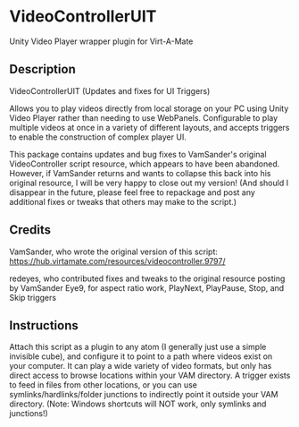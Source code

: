 # VideoControllerUIT
 Unity Video Player wrapper plugin for Virt-A-Mate

## Description 

VideoControllerUIT (Updates and fixes for UI Triggers) 

Allows you to play videos directly from local storage on your PC using Unity Video Player rather than needing to use WebPanels. Configurable to play multiple videos at once in a variety of different layouts, and accepts triggers to enable the construction of complex player UI. 

This package contains updates and bug fixes to VamSander's original VideoController script resource, which appears to have been abandoned. However, if VamSander returns and wants to collapse this back into his original resource, I will be very happy to close out my version! (And should I disappear in the future, please feel free to repackage and post any additional fixes or tweaks that others may make to the script.)

## Credits

VamSander, who wrote the original version of this script:
https://hub.virtamate.com/resources/videocontroller.9797/

redeyes, who contributed fixes and tweaks to the original resource posting by VamSander
Eye9, for aspect ratio work, PlayNext, PlayPause, Stop, and Skip triggers


## Instructions

Attach this script as a plugin to any atom (I generally just use a simple invisible cube), and configure it to point to a path where videos exist on your computer. It can play a wide variety of video formats, but only has direct access to browse locations within your VAM directory. A trigger exists to feed in files from other locations, or you can use symlinks/hardlinks/folder junctions to indirectly point it outside your VAM directory. (Note: Windows shortcuts will NOT work, only symlinks and junctions!)
